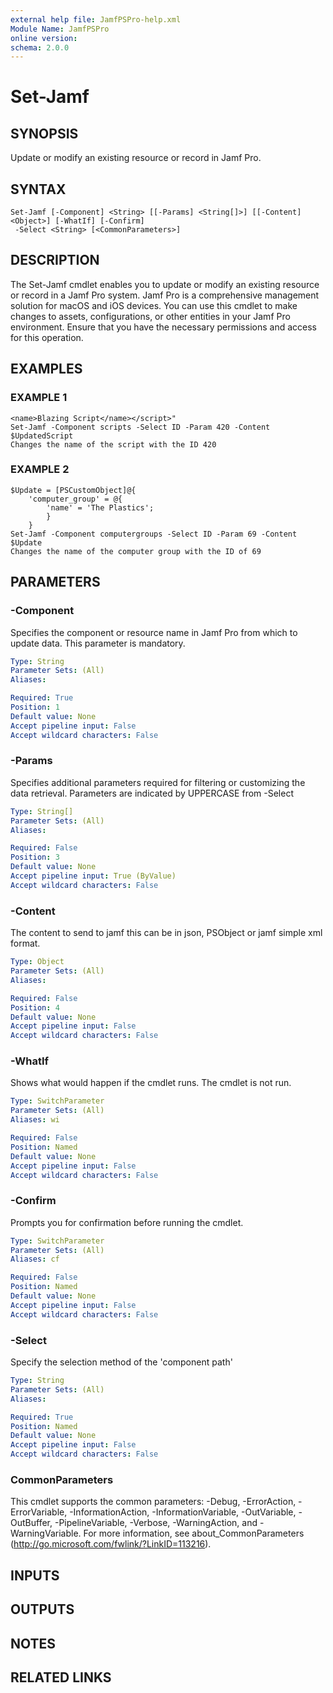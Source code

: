 ```yaml
---
external help file: JamfPSPro-help.xml
Module Name: JamfPSPro
online version:
schema: 2.0.0
---
```


# Set-Jamf

## SYNOPSIS
Update or modify an existing resource or record in Jamf Pro.

## SYNTAX

```
Set-Jamf [-Component] <String> [[-Params] <String[]>] [[-Content] <Object>] [-WhatIf] [-Confirm]
 -Select <String> [<CommonParameters>]
```

## DESCRIPTION
The Set-Jamf cmdlet enables you to update or modify an existing resource or
record in a Jamf Pro system.
Jamf Pro is a comprehensive management solution
for macOS and iOS devices.
You can use this cmdlet to make changes to assets,
configurations, or other entities in your Jamf Pro environment.
Ensure that you
have the necessary permissions and access for this operation.

## EXAMPLES

### EXAMPLE 1
```
<name>Blazing Script</name></script>"
Set-Jamf -Component scripts -Select ID -Param 420 -Content $UpdatedScript
Changes the name of the script with the ID 420
```

### EXAMPLE 2
```
$Update = [PSCustomObject]@{
    'computer_group' = @{
        'name' = 'The Plastics';
        }
    }
Set-Jamf -Component computergroups -Select ID -Param 69 -Content $Update
Changes the name of the computer group with the ID of 69
```

## PARAMETERS

### -Component
Specifies the component or resource name in Jamf Pro from which to update data.
This parameter is mandatory.

```yaml
Type: String
Parameter Sets: (All)
Aliases:

Required: True
Position: 1
Default value: None
Accept pipeline input: False
Accept wildcard characters: False
```

### -Params
Specifies additional parameters required for filtering or customizing the data
retrieval.
Parameters are indicated by UPPERCASE from -Select

```yaml
Type: String[]
Parameter Sets: (All)
Aliases:

Required: False
Position: 3
Default value: None
Accept pipeline input: True (ByValue)
Accept wildcard characters: False
```

### -Content
The content to send to jamf this can be in json, PSObject or jamf simple xml format.

```yaml
Type: Object
Parameter Sets: (All)
Aliases:

Required: False
Position: 4
Default value: None
Accept pipeline input: False
Accept wildcard characters: False
```

### -WhatIf
Shows what would happen if the cmdlet runs.
The cmdlet is not run.

```yaml
Type: SwitchParameter
Parameter Sets: (All)
Aliases: wi

Required: False
Position: Named
Default value: None
Accept pipeline input: False
Accept wildcard characters: False
```

### -Confirm
Prompts you for confirmation before running the cmdlet.

```yaml
Type: SwitchParameter
Parameter Sets: (All)
Aliases: cf

Required: False
Position: Named
Default value: None
Accept pipeline input: False
Accept wildcard characters: False
```

### -Select
Specify the selection method of the 'component path'

```yaml
Type: String
Parameter Sets: (All)
Aliases:

Required: True
Position: Named
Default value: None
Accept pipeline input: False
Accept wildcard characters: False
```

### CommonParameters
This cmdlet supports the common parameters: -Debug, -ErrorAction, -ErrorVariable, -InformationAction, -InformationVariable, -OutVariable, -OutBuffer, -PipelineVariable, -Verbose, -WarningAction, and -WarningVariable.
For more information, see about_CommonParameters (http://go.microsoft.com/fwlink/?LinkID=113216).

## INPUTS

## OUTPUTS

## NOTES

## RELATED LINKS

